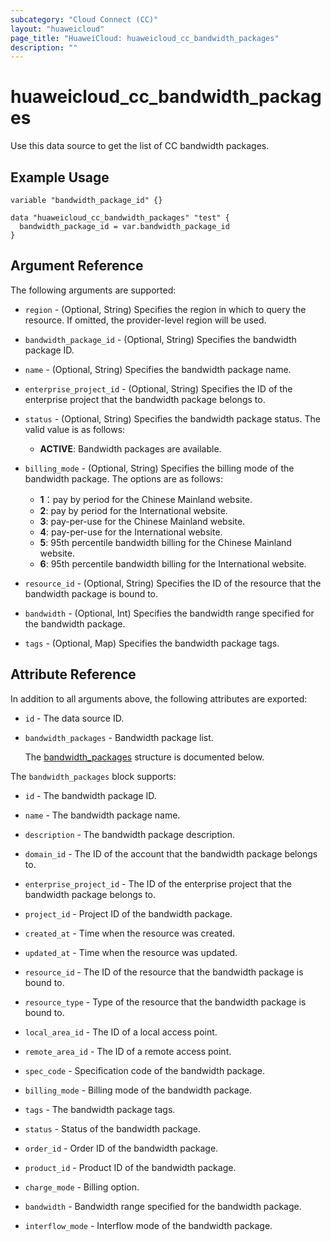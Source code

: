 ```yaml
---
subcategory: "Cloud Connect (CC)"
layout: "huaweicloud"
page_title: "HuaweiCloud: huaweicloud_cc_bandwidth_packages"
description: ""
---
```


# huaweicloud_cc_bandwidth_packages

Use this data source to get the list of CC bandwidth packages.

## Example Usage

```hcl
variable "bandwidth_package_id" {}

data "huaweicloud_cc_bandwidth_packages" "test" {
  bandwidth_package_id = var.bandwidth_package_id
}
```

## Argument Reference

The following arguments are supported:

* `region` - (Optional, String) Specifies the region in which to query the resource.
  If omitted, the provider-level region will be used.

* `bandwidth_package_id` - (Optional, String) Specifies the bandwidth package ID.

* `name` - (Optional, String) Specifies the bandwidth package name.

* `enterprise_project_id` - (Optional, String) Specifies the ID of the enterprise project that the bandwidth package
  belongs to.

* `status` - (Optional, String) Specifies the bandwidth package status.
  The valid value is as follows:
  + **ACTIVE**: Bandwidth packages are available.

* `billing_mode` - (Optional, String) Specifies the billing mode of the bandwidth package.
  The options are as follows:
  + **1**：pay by period for the Chinese Mainland website.
  + **2**: pay by period for the International website.
  + **3**: pay-per-use for the Chinese Mainland website.
  + **4**: pay-per-use for the International website.
  + **5**: 95th percentile bandwidth billing for the Chinese Mainland website.
  + **6**: 95th percentile bandwidth billing for the International website.

* `resource_id` - (Optional, String) Specifies the ID of the resource that the bandwidth package is bound to.

* `bandwidth` - (Optional, Int) Specifies the bandwidth range specified for the bandwidth package.

* `tags` - (Optional, Map) Specifies the bandwidth package tags.

## Attribute Reference

In addition to all arguments above, the following attributes are exported:

* `id` - The data source ID.

* `bandwidth_packages` - Bandwidth package list.

  The [bandwidth_packages](#bandwidth_packages_struct) structure is documented below.

<a name="bandwidth_packages_struct"></a>
The `bandwidth_packages` block supports:

* `id` - The bandwidth package ID.

* `name` - The bandwidth package name.

* `description` - The bandwidth package description.

* `domain_id` - The ID of the account that the bandwidth package belongs to.

* `enterprise_project_id` - The ID of the enterprise project that the bandwidth package belongs to.

* `project_id` - Project ID of the bandwidth package.

* `created_at` - Time when the resource was created.

* `updated_at` - Time when the resource was updated.

* `resource_id` - The ID of the resource that the bandwidth package is bound to.

* `resource_type` - Type of the resource that the bandwidth package is bound to.

* `local_area_id` - The ID of a local access point.

* `remote_area_id` - The ID of a remote access point.

* `spec_code` - Specification code of the bandwidth package.

* `billing_mode` - Billing mode of the bandwidth package.

* `tags` - The bandwidth package tags.

* `status` - Status of the bandwidth package.

* `order_id` - Order ID of the bandwidth package.

* `product_id` - Product ID of the bandwidth package.

* `charge_mode` - Billing option.

* `bandwidth` - Bandwidth range specified for the bandwidth package.

* `interflow_mode` - Interflow mode of the bandwidth package.
